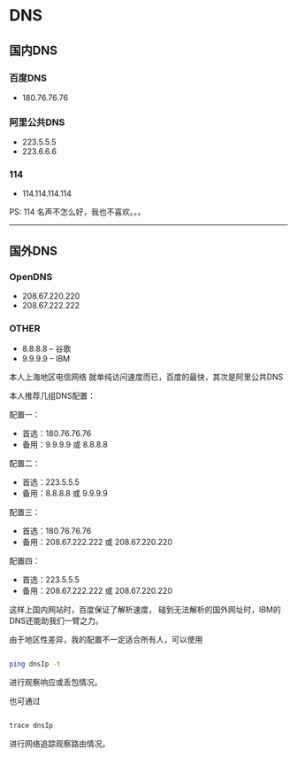 # DNS

## 国内DNS

### 百度DNS

- 180.76.76.76 

### 阿里公共DNS

- 223.5.5.5
- 223.6.6.6

### 114

- 114.114.114.114 

PS: 114 名声不怎么好，我也不喜欢。。。

--- 

## 国外DNS

### OpenDNS

- 208.67.220.220
- 208.67.222.222

### OTHER

- 8.8.8.8 – 谷歌
- 9.9.9.9 – IBM 


本人上海地区电信网络
就单纯访问速度而已，百度的最快，其次是阿里公共DNS

本人推荐几组DNS配置：

配置一：
- 首选：180.76.76.76 
- 备用：9.9.9.9 或 8.8.8.8

配置二：
- 首选：223.5.5.5
- 备用：8.8.8.8 或 9.9.9.9

配置三：
- 首选：180.76.76.76 
- 备用：208.67.222.222 或 208.67.220.220

配置四：
- 首选：223.5.5.5
- 备用：208.67.222.222 或 208.67.220.220

这样上国内网站时，百度保证了解析速度，
碰到无法解析的国外网址时，IBM的DNS还能助我们一臂之力。

由于地区性差异，我的配置不一定适合所有人，可以使用

```bash

ping dnsIp -t

```

进行观察响应或丢包情况。

也可通过 

```bash

trace dnsIp

```

进行网络追踪观察路由情况。

